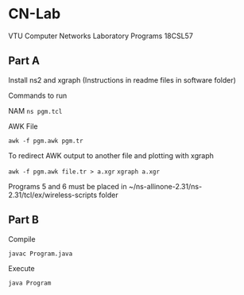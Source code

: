 # CN-Lab
VTU Computer Networks Laboratory Programs 18CSL57


## Part A
Install ns2 and xgraph (Instructions in readme files in software folder)

Commands to run

NAM 
``` ns pgm.tcl ```

AWK File

``` awk -f pgm.awk pgm.tr ```

To redirect AWK output to another file and plotting with xgraph

``` awk -f pgm.awk file.tr > a.xgr ```
``` xgraph a.xgr ```

Programs 5 and 6 must be placed in ~/ns-allinone-2.31/ns-2.31/tcl/ex/wireless-scripts folder

## Part B

Compile

``` javac Program.java ```

Execute

``` java Program ```







